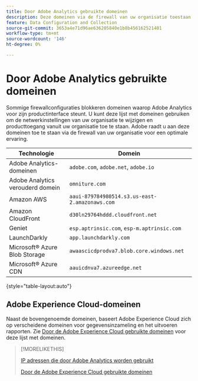 ```yaml
---
title: Door Adobe Analytics gebruikte domeinen
description: Deze domeinen via de firewall van uw organisatie toestaan voor een optimale ervaring met Adobe Analytics.
feature: Data Configuration and Collection
source-git-commit: 3653a4e71d96ae636205840e1b8b456162521401
workflow-type: tm+mt
source-wordcount: '146'
ht-degree: 0%

---
```


# Door Adobe Analytics gebruikte domeinen

Sommige firewallconfiguraties blokkeren domeinen waarop Adobe Analytics voor zijn productinterface steunt. U kunt deze lijst met domeinen gebruiken om de netwerkinstellingen van uw organisatie te wijzigen en producttoegang vanuit uw organisatie toe te staan. Adobe raadt u aan deze domeinen toe te staan via de firewall van uw organisatie voor een optimale ervaring.

| Technologie | Domein |
| --- | --- |
| Adobe Analytics-domeinen | `adobe.com`, `adobe.net`, `adobe.io` |
| Adobe Analytics verouderd domein | `omniture.com` |
| Amazon AWS | `aaui-879784980514.s3.us-east-2.amazonaws.com` |
| Amazon CloudFront | `d30ln29764hddd.cloudfront.net` |
| Geniet | `esp.aptrinsic.com`, `esp-m.aptrinsic.com` |
| LaunchDarkly | `app.launchdarkly.com` |
| Microsoft® Azure Blob Storage | `awaascicdprodva7.blob.core.windows.net` |
| Microsoft® Azure CDN | `aauicdnva7.azureedge.net` |

{style="table-layout:auto"}

## Adobe Experience Cloud-domeinen

Naast de bovengenoemde domeinen, baseert Adobe Experience Cloud zich op verscheidene domeinen voor gegevensinzameling en het uitvoeren rapporten. Zie [Door de Adobe Experience Cloud gebruikte domeinen](https://experienceleague.adobe.com/en/docs/core-services/interface/data-collection/domains) voor deze lijst met domeinen.

>[!MORELIKETHIS]
>
>[IP adressen die door Adobe Analytics worden gebruikt](ip-addresses.md)
>
>[Door de Adobe Experience Cloud gebruikte domeinen](https://experienceleague.adobe.com/en/docs/core-services/interface/data-collection/domains)
